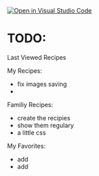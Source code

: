 [![Open in Visual Studio Code](https://classroom.github.com/assets/open-in-vscode-c66648af7eb3fe8bc4f294546bfd86ef473780cde1dea487d3c4ff354943c9ae.svg)](https://classroom.github.com/online_ide?assignment_repo_id=8053868&assignment_repo_type=AssignmentRepo)



# TODO:


Last Viewed Recipes



My Recipes:
- fix images saving
- 






Familiy Recipes:
- create the recipies
- show them regulary 
- a little css




My Favorites:
- add 
- add 